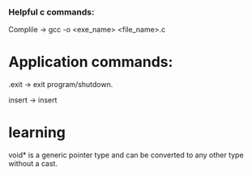 ### Helpful c commands:

Complile -> gcc -o <exe_name> <file_name>.c

# Application commands:
.exit -> exit program/shutdown.

insert -> insert <id> <name> <email>

# learning
void* is a generic pointer type and can be converted to any other type without a cast.

